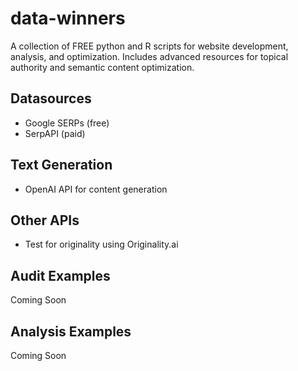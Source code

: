 # data-winners
A collection of FREE python and R scripts for website development, analysis, and optimization. Includes advanced resources for topical authority and semantic content optimization.



## Datasources

- Google SERPs (free)
- SerpAPI (paid)

## Text Generation

- OpenAI API for content generation


## Other APIs

- Test for originality using Originality.ai


## Audit Examples

Coming Soon


## Analysis Examples

Coming Soon

